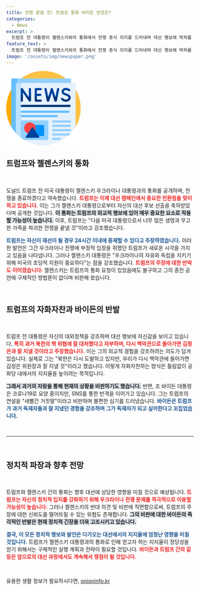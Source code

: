```yaml
---
title: 전쟁 끝낼 것! 트럼프 통화 바이든 반응은?
categories:
  - News
excerpt: >
  트럼프 전 대통령이 젤렌스키와의 통화에서 전쟁 종식 의지를 드러내며 대선 행보에 박차를 가하고 있습니다. 이에 반해 요양 중인 바이든은 트럼프의 주장을 강하게 반박하며 불편한 심기를 드러냈습니다. 과연 이 대선 레이스에서 누가 승기를 잡을지 주목됩니다!
feature_text: >
  트럼프 전 대통령이 젤렌스키와의 통화에서 전쟁 종식 의지를 드러내며 대선 행보에 박차를 가하고 있습니다. 이에 반해 요양 중인 바이든은 트럼프의 주장을 강하게 반박하며 불편한 심기를 드러냈습니다. 과연 이 대선 레이스에서 누가 승기를 잡을지 주목됩니다!
image: '/assets/img/newspaper.png'
---
```


<p><img src="/assets/img/newspaper.png" alt="kimp 속보" /></p>

<h2 data-ke-size="size26">트럼프와 젤렌스키의 통화</h2>

<p data-ke-size="size16">&nbsp;</p>

<p>도널드 트럼프 전 미국 대통령이 젤렌스키 우크라이나 대통령과의 통화를 공개하며, 전쟁을 종료하겠다고 약속했습니다. <b><span style="color: #ee2323;">트럼프는 이제 대선 캠페인에서 중요한 전환점을 맞이하고 있습니다.</span></b> 이는 그가 젤렌스키 대통령으로부터 자신의 대선 후보 선출을 축하받았다며 공개한 것입니다. <b><span style="background-color: #21538527;">이 통화는 트럼프의 외교적 행보에 있어 매우 중요한 요소로 작용할 가능성이 높습니다.</span></b> 이후, 트럼프는 "다음 미국 대통령으로서 너무 많은 생명과 무고한 가족을 파괴한 전쟁을 끝낼 것"이라고 강조했습니다. </p>

<p><b><span style="color: #1a5490;">트럼프는 자신이 재선이 될 경우 24시간 이내에 중재할 수 있다고 주장하였습니다.</span></b> 이러한 발언은 그간 우크라이나 전쟁에 부정적 입장을 취했던 트럼프가 새로운 시각을 가지고 있음을 나타냅니다. 그러나 젤렌스키 대통령은 "우크라이나의 자유와 독립을 지키기 위해 미국의 초당적 지원이 중요하다"는 점을 강조했습니다. <b><span style="color: #ee2323;">트럼프의 주장에 대한 반박도 이어졌습니다:</span></b> 젤렌스키는 트럼프의 통화 요청이 있었음에도 불구하고 그의 종전 공언에 구체적인 방법론이 없다며 비판해 왔습니다. </p>

<p data-ke-size="size16">&nbsp;</p>

<h2 data-ke-size="size26">트럼프의 자화자찬과 바이든의 반발</h2>

<p data-ke-size="size16">&nbsp;</p>

<p>트럼프 전 대통령은 자신의 대외정책을 강조하며 대선 행보에 자신감을 보이고 있습니다. <b><span style="color: #ee2323;">특히 과거 북한의 핵 위협에 잘 대처했다고 자부하며, 다시 백악관으로 돌아가면 김정은과 잘 지낼 것이라고 주장했습니다.</span></b> 이는 그의 외교적 경험을 강조하려는 의도가 담겨 있습니다. 실제로 그는 "북한은 다시 도발하고 있지만, 우리가 다시 백악관에 들어가면 김정은 위원장과 잘 지낼 것"이라고 했습니다. 이렇게 자화자찬하는 방식은 틀림없이 공화당 내에서의 지지율을 높이려는 목적입니다. </p>

<p><b><span style="background-color: #21538527;">그래서 과거의 자랑을 통해 현재의 상황을 비판하기도 했습니다.</span></b> 반면, 조 바이든 대통령은 코로나19로 요양 중이지만, SNS를 통한 반격을 이어가고 있습니다. 그는 트럼프의 연설을 "새빨간 거짓말"이라고 비판하며 불편한 심기를 드러냈습니다. <b><span style="color: #1a5490;">바이든은 트럼프가 과거 독재자들과 잘 지냈던 경험을 강조하며 그가 독재자가 되고 싶어한다고 꼬집었습니다.</span></b> </p>

<p data-ke-size="size16">&nbsp;</p>

<hr />

<p data-ke-size="size16">&nbsp;</p>

<h2 data-ke-size="size26">정치적 파장과 향후 전망</h2>

<p data-ke-size="size16">&nbsp;</p>

<p>트럼프와 젤렌스키 간의 통화는 향후 대선에 상당한 영향을 미칠 것으로 예상됩니다. <b><span style="color: #ee2323;">트럼프는 자신의 정치적 입지를 강화하기 위해 우크라이나 전쟁 문제를 적극적으로 이용할 가능성이 높습니다.</span></b> 그러나 젤렌스키의 반대 의견 및 비판에 직면함으로써, 트럼프의 주장에 대한 신뢰도를 떨어뜨릴 수 있는 위험도 존재합니다. <b><span style="background-color: #21538527;">그의 비판에 대한 바이든의 즉각적인 반발은 현재 정치적 긴장을 더욱 고조시키고 있습니다.</span></b> </p>

<p><b><span style="color: #1a5490;">결국, 이 모든 정치적 행보와 발언은 다가오는 대선에서의 지지율에 엄청난 영향을 미칠 것입니다.</span></b> 트럼프가 젤렌스키 대통령과의 통화로 인해 얻고자 하는 지지율이 정당성을 얻기 위해서는 구체적인 실행 계획과 전략이 필요할 것입니다. <b><span style="color: #ee2323;">바이든과 트럼프 간의 갈등은 앞으로의 대선 과정에서도 계속해서 쟁점이 될 것입니다.</span></b></p>

<p data-ke-size="size16">&nbsp;</p>
유용한 생활 정보가 필요하시다면, <a href="https://onioninfo.kr" rel="dofollow">onioninfo.kr</a>


